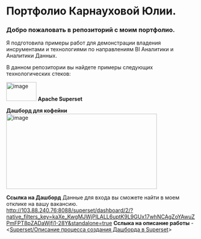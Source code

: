 # Портфолио Карнауховой Юлии.

### Добро пожаловать в репозиторий с моим портфолио.
Я подготовила примеры работ для демонстрации владения инсрументами и технологиями по направлениям BI Аналитики и Аналитики Данных.

В данном репозитории вы найдете примеры следующих технологических стеков:  
  
<img width="80" height="50" alt="image" src="https://github.com/user-attachments/assets/22e63fd2-27c8-48e9-a314-8c01b402c9e0" /> **Apache Superset**
  
  






     


**Дашборд для кофейни**  
<img width="400" height="200" alt="image" src="https://github.com/user-attachments/assets/9b143b7f-5767-441e-87ed-231ee04f3e94" />


**Ссылка на Дашборд**
Данные для входа вы сможете найти в моем отклике на вашу вакансию.
<http://103.88.240.76:8088/superset/dashboard/2/?native_filters_key=kaXe_KwgMJWjPlLALL6uptK9L9GUx17whNCAgZoYAwuZPmFPT8pZADaWjfi1-28Y&standalone=true>
**Сслыка на описание работы** - <[Superset/Описание процесса создания Дашборда в Superset](https://github.com/julialobankova/portfolio_09.2025/blob/0c39203eb92337b481fa1d41af3d3b10c54ad58b/Superset/%D0%9E%D0%BF%D0%B8%D1%81%D0%B0%D0%BD%D0%B8%D0%B5%20%D0%BF%D1%80%D0%BE%D1%86%D0%B5%D1%81%D1%81%D0%B0%20%D1%81%D0%BE%D0%B7%D0%B4%D0%B0%D0%BD%D0%B8%D1%8F%20%D0%94%D0%B0%D1%88%D0%B1%D0%BE%D1%80%D0%B4%D0%B0%20%D0%B2%20Superset)>
